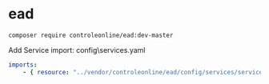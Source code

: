 # ead


`composer require controleonline/ead:dev-master`


Add Service import:
config\services.yaml

```yaml
imports:
    - { resource: "../vendor/controleonline/ead/config/services/services.yaml" }    
```